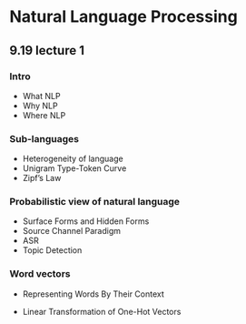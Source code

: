 # Natural Language Processing

## 9.19 lecture 1

### Intro
- What NLP
- Why NLP
- Where NLP

### Sub-languages

- Heterogeneity of language
- Unigram Type-Token Curve 
- Zipf’s Law

### Probabilistic view of natural language
- Surface Forms and Hidden Forms
- Source Channel Paradigm
- ASR
- Topic Detection



### Word vectors


- Representing Words By Their Context

- Linear Transformation of One-Hot Vectors